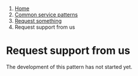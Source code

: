 1.  [Home](/docs/core/contents)
2.	[Common service patterns](/docs/core/common-service-patterns/overview)
3.  [Request something](/docs/documentation/core/common-service-patterns/service-patterns/request-something/overview)
4.  Request support from us

# Request support from us

The development of this pattern has not started yet.
